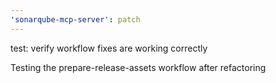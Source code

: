 ```yaml
---
'sonarqube-mcp-server': patch
---
```


test: verify workflow fixes are working correctly

Testing the prepare-release-assets workflow after refactoring
